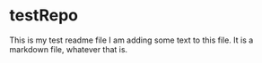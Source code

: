 # testRepo
This is my test readme file
I am adding some text to this file.
It is a markdown file, whatever that is.
